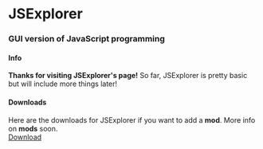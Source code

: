 # JSExplorer
### GUI version of JavaScript programming
#### Info
**Thanks for visiting JSExplorer's page!**
So far, JSExplorer is pretty basic but will include more things later!
#### Downloads
Here are the downloads for JSExplorer if you want to add a **mod**. More info on **mods** soon.<br />
[Download](http://download936.mediafire.com/b3gvf1mbxvqg/rx59cx2g9as8zzw/JSExplorer-master.zip)
